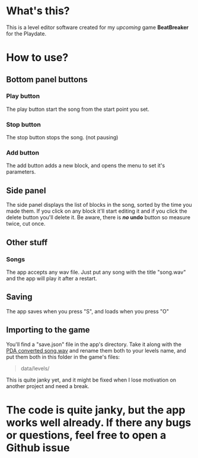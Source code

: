 # What's this?
This is a level editor software created for my *upcoming* game **BeatBreaker** for the Playdate. 

# How to use?
## Bottom panel buttons
### Play button
The play button start the song from the start point you set.
### Stop button
The stop button stops the song. (not pausing)
### Add button
The add button adds a new block, and opens the menu to set it's parameters.
## Side panel
The side panel displays the list of blocks in the song, sorted by the time you made them. If you click on any block it'll start editing it and if you click the delete button you'll delete it. Be aware, there is ***no* undo** button so measure twice, cut once.
## Other stuff
### Songs
The app accepts any wav file. Just put any song with the title "song.wav" and the app will play it after a restart.
## Saving
The app saves when you press "S", and loads when you press "O"
## Importing to the game
You'll find a "save.json" file in the app's directory. Take it along with the  [PDA converted song.wav](https://ejb.github.io/wav-pda-converter/) and rename them both to your levels name, and put them both in this folder in the game's files:
> data/levels/

This is quite janky yet, and it might be fixed when I lose motivation on another project and need a break.

# **The code is quite janky, but the app works well already. If there any bugs or questions, feel free to open a Github issue**